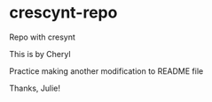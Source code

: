 # crescynt-repo
Repo with cresynt

This is by Cheryl

Practice making another modification to README file

Thanks, Julie!